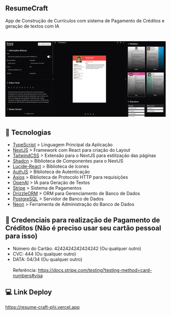 
## ResumeCraft
App de Construção de Currículos com sistema de Pagamento de Créditos e geração de textos com IA

<h1 align="center">
  <img alt="Dom Casmurro" title="Dom Casmurro" width="700" src="src/assets/image.png" />
</h1>

## 🚀 Tecnologias
- [TypeScript](https://www.typescriptlang.org/) > Linguagem Principal da Aplicação
- [NextJS](https://nextjs.org/) > Framework com React para criação do Layout 
- [TailwindCSS](https://tailwindcss.com/) > Extensão para o NextJS para estilização das páginas
- [Shadcn](https://ui-v4.shadcn.com/) > Biblioteca de Componentes para o NextJS
- [Lucide-React](https://lucide.dev/guide/packages/lucide-react) > Biblioteca de ícones
- [AuthJS](https://authjs.dev/) > Biblioteca de Autenticação
- [Axios](https://axios-http.com/) > Biblioteca de Protocolo HTTP para requisições
- [OpenAI](https://platform.openai.com/docs/overview) > IA para Geração de Textos
- [Stripe](https://stripe.com/) > Sistema de Pagamentos
- [DrizzleORM](https://orm.drizzle.team/) > ORM para Gerenciamento de Banco de Dados
- [PostgreSQL](https://www.postgresql.org/) > Servidor de Banco de Dados
- [Neon](https://neon.com/) > Ferramenta de Administração do Banco de Dados

## 📄 Credenciais para realização de Pagamento de Créditos (Não é preciso usar seu cartão pessoal para isso)
- Número do Cartão: 4242424242424242 (Ou qualquer outro)
- CVC: 444 (Ou qualquer outro)
- DATA: 04/34 (Ou qualquer outro)<br /><br />
Referência: https://docs.stripe.com/testing?testing-method=card-numbers#visa


## 💻 Link Deploy
https://resume-craft-phi.vercel.app